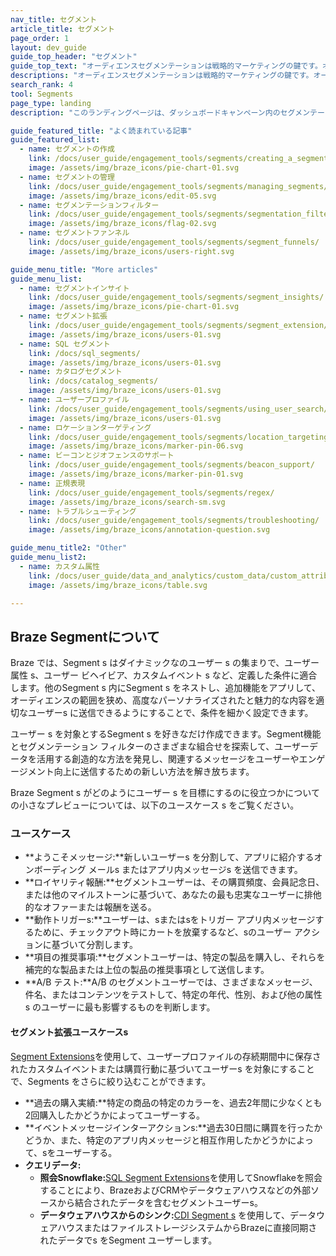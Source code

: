 ```yaml
---
nav_title: セグメント
article_title: セグメント
page_order: 1
layout: dev_guide
guide_top_header: "セグメント"
guide_top_text: "オーディエンスセグメンテーションは戦略的マーケティングの鍵です。オーディエンスセグメンテーションは、ターゲットの絞りすぎや、過剰なメッセージング、顧客との潜在的なつながりの喪失を防ぐことができます。次の記事を参照し、自他双方の最大の利益になるようにフィルターでオーディエンスをセグメント化する方法を学びましょう。"
descriptions: "オーディエンスセグメンテーションは戦略的マーケティングの鍵です。オーディエンスセグメンテーションは、ターゲットの絞りすぎや、過剰なメッセージング、顧客との潜在的なつながりの喪失を防ぐことができます。このランディングページを参照し、自他双方の最大の利益になるようにフィルターでオーディエンスをセグメント化する方法を学びましょう。"
search_rank: 4
tool: Segments
page_type: landing
description: "このランディングページは、ダッシュボードキャンペーン内のセグメンテーションに関する記事を対象としています。ここでは、セグメント、フィルター、ファネル、インサイト、エクステンション などの設定方法について説明します。"

guide_featured_title: "よく読まれている記事"
guide_featured_list:
  - name: セグメントの作成
    link: /docs/user_guide/engagement_tools/segments/creating_a_segment/
    image: /assets/img/braze_icons/pie-chart-01.svg
  - name: セグメントの管理
    link: /docs/user_guide/engagement_tools/segments/managing_segments/
    image: /assets/img/braze_icons/edit-05.svg
  - name: セグメンテーションフィルター
    link: /docs/user_guide/engagement_tools/segments/segmentation_filters/
    image: /assets/img/braze_icons/flag-02.svg
  - name: セグメントファンネル
    link: /docs/user_guide/engagement_tools/segments/segment_funnels/
    image: /assets/img/braze_icons/users-right.svg

guide_menu_title: "More articles"
guide_menu_list:
  - name: セグメントインサイト
    link: /docs/user_guide/engagement_tools/segments/segment_insights/
    image: /assets/img/braze_icons/pie-chart-01.svg
  - name: セグメント拡張
    link: /docs/user_guide/engagement_tools/segments/segment_extension/
    image: /assets/img/braze_icons/users-01.svg
  - name: SQL セグメント
    link: /docs/sql_segments/
    image: /assets/img/braze_icons/users-01.svg
  - name: カタログセグメント
    link: /docs/catalog_segments/
    image: /assets/img/braze_icons/users-01.svg
  - name: ユーザープロファイル
    link: /docs/user_guide/engagement_tools/segments/using_user_search/
    image: /assets/img/braze_icons/users-01.svg
  - name: ロケーションターゲティング
    link: /docs/user_guide/engagement_tools/segments/location_targeting/
    image: /assets/img/braze_icons/marker-pin-06.svg
  - name: ビーコンとジオフェンスのサポート
    link: /docs/user_guide/engagement_tools/segments/beacon_support/
    image: /assets/img/braze_icons/marker-pin-01.svg
  - name: 正規表現
    link: /docs/user_guide/engagement_tools/segments/regex/
    image: /assets/img/braze_icons/search-sm.svg
  - name: トラブルシューティング
    link: /docs/user_guide/engagement_tools/segments/troubleshooting/
    image: /assets/img/braze_icons/annotation-question.svg

guide_menu_title2: "Other"
guide_menu_list2:
  - name: カスタム属性
    link: /docs/user_guide/data_and_analytics/custom_data/custom_attributes/
    image: /assets/img/braze_icons/table.svg

---
```


## Braze Segmentについて

Braze では、Segment s はダイナミックなのユーザー s の集まりで、ユーザー 属性 s、ユーザー ビヘイビア、カスタムイベント s など、定義した条件に適合します。他のSegment s 内にSegment s をネストし、追加機能をアプリして、オーディエンスの範囲を狭め、高度なパーソナライズされたと魅力的な内容を適切なユーザーs に送信できるようにすることで、条件を細かく設定できます。

ユーザー s を対象とするSegment s を好きなだけ作成できます。Segment機能とセグメンテーション フィルターのさまざまな組合せを探索して、ユーザーデータを活用する創造的な方法を発見し、関連するメッセージをユーザーやエンゲージメント向上に送信するための新しい方法を解き放ちます。

Braze Segment s がどのようにユーザー s を目標にするのに役立つかについての小さなプレビューについては、以下のユースケース s をご覧ください。

### ユースケース

- **ようこそメッセージ:**新しいユーザーs を分割して、アプリに紹介するオンボーディング メールs またはアプリ内メッセージs を送信できます。
- **ロイヤリティ報酬:**セグメントユーザーは、その購買頻度、会員記念日、または他のマイルストーンに基づいて、あなたの最も忠実なユーザーに排他的なオファーまたは報酬を送る。
- **動作トリガーs:**ユーザーは、sまたはsをトリガー アプリ内メッセージするために、チェックアウト時にカートを放棄するなど、sのユーザー アクションに基づいて分割します。
- **項目の推奨事項:**セグメントユーザーは、特定の製品を購入し、それらを補完的な製品または上位の製品の推奨事項として送信します。
- **A/B テスト:**A/B のセグメントユーザーでは、さまざまなメッセージ、件名、またはコンテンツをテストして、特定の年代、性別、および他の属性s のユーザーに最も影響するものを判断します。

#### セグメント拡張ユースケースs

[Segment Extensions]({{site.baseurl}}/user_guide/engagement_tools/segments/segment_extension/)を使用して、ユーザープロファイルの存続期間中に保存されたカスタムイベントまたは購買行動に基づいてユーザーs を対象にすることで、Segments をさらに絞り込むことができます。

- **過去の購入実績:**特定の商品の特定のカラーを、過去2年間に少なくとも2回購入したかどうかによってユーザーする。
- **イベントメッセージインターアクションs:**過去30日間に購買を行ったかどうか、また、特定のアプリ内メッセージと相互作用したかどうかによって、sをユーザーする。
- **クエリデータ:** 
  - **照会Snowflake:**[SQL Segment Extensions]({{site.baseurl}}/user_guide/engagement_tools/segments/sql_segments/)を使用してSnowflakeを照会することにより、BrazeおよびCRMやデータウェアハウスなどの外部ソースから結合されたデータを含むセグメントユーザーs。
  - **データウェアハウスからのシンク:**[CDI Segment s]({{site.baseurl}}/user_guide/engagement_tools/segments/segment_extension/cdi_segments/) を使用して、データウェアハウスまたはファイルストレージシステムからBrazeに直接同期されたデータでs をSegment ユーザーします。

